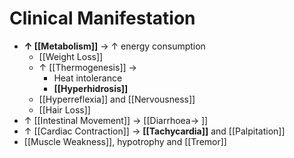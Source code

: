 # Clinical Manifestation
- **↑ [[Metabolism]]** → ↑ energy consumption
	- [[Weight Loss]]
	- ↑ [[Thermogenesis]] → 
		- Heat intolerance
		- **[[Hyperhidrosis]]**
	- [[Hyperreflexia]] and [[Nervousness]]
	- [[Hair Loss]]
- ↑ [[Intestinal Movement]] → [[Diarrhoea→ ]]
- ↑ [[Cardiac Contraction]] → **[[Tachycardia]]** and [[Palpitation]]
- [[Muscle Weakness]], hypotrophy and [[Tremor]]